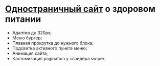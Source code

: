 <h1><a href="https://yaloftd.github.io/NutriSite/">Одностраничный сайт</a> о здоровом питании</h1>
<ul>
  <li>Адаптив до 320px;</li>
  <li>Меню бургер;</li>
  <li>Плавная прокрутка до нужного блока;</li>
  <li>Подсветкa активного пункта меню;</li>
  <li>Анимация сайта;</li>
  <li>Кастомизация pagination у слайдера swiper;</li>
</ul>
